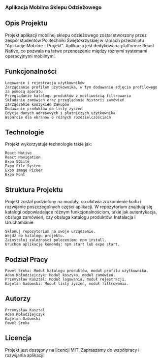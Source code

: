 ### Aplikacja Mobilna Sklepu Odzieżowego 

## Opis Projektu

Projekt aplikacji mobilnej sklepu odzieżowego został stworzony przez zespół studentów Politechniki Świętokrzyskiej w ramach przedmiotu "Aplikacje Mobilne - Projekt". Aplikacja jest dedykowana platformie React Native, co pozwala na łatwe przenoszenie między różnymi systemami operacyjnymi mobilnymi.

## Funkcjonalności

    Logowanie i rejestracja użytkowników
    Zarządzanie profilem użytkownika, w tym dodawanie zdjęcia profilowego za pomocą aparatu
    Przeglądanie katalogu produktów z możliwością filtrowania
    Składanie zamówień oraz przeglądanie historii zamówień
    Zarządzanie koszykiem zakupów
    Dodawanie produktów do listy życzeń
    Edycja danych adresowych i płatniczych użytkownika
    Wsparcie dla ekranów o różnych rozdzielczościach

## Technologie

Projekt wykorzystuje technologie takie jak:

    React Native
    React Navigation
    Expo SQLite
    Expo File System
    Expo Image Picker
    Expo Font

## Struktura Projektu

Projekt został podzielony na moduły, co ułatwia zrozumienie kodu i rozwijanie poszczególnych części aplikacji. W repozytorium znajdują się katalogi odpowiadające różnym funkcjonalnościom, takie jak autentykacja, obsługa zamówień, czy obsługa katalogu produktów.
Instalacja i Uruchamianie

    Sklonuj repozytorium na swoje urządzenie.
    Wejdź do katalogu projektu.
    Zainstaluj zależności poleceniem: npm install.
    Uruchom aplikację komendą: npm start lub expo start.

## Podział Pracy

    Paweł Sroka: Moduł katalogu produktów, moduł profilu użytkownika.
    Adam Kołodziejczyk: Moduł koszyka, moduł zamówień.
    Przemysław Kusztal: Moduł logowania, moduł rejestracji.
    Kajetan Gadomski: Moduł listy życzeń, moduł filtrowania.

## Autorzy

    Przemysław Kusztal
    Adam Kołodziejczyk
    Kajetan Gadomski
    Paweł Sroka

## Licencja

Projekt jest dostępny na licencji MIT. Zapraszamy do współpracy i rozwijania aplikacji!